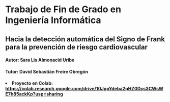 # Trabajo de Fin de Grado en Ingeniería Informática
## Hacia la detección automática del Signo de Frank para la prevención de riesgo cardiovascular
#### Autor: Sara Lis Almonacid Uribe
#### Tutor: David Sebastián Freire Obregón 

#### <li> Proyecto en Colab: https://colab.research.google.com/drive/10JppYdeba2pHZ0Dcs3CWsWE7h85ackKp?usp=sharing
